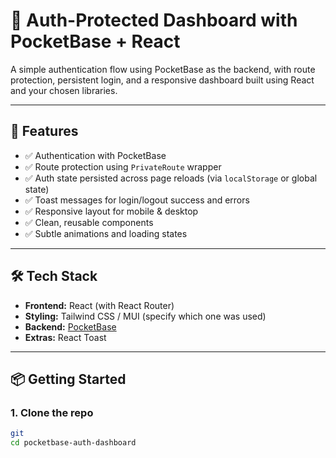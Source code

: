 # 🔐 Auth-Protected Dashboard with PocketBase + React

A simple authentication flow using PocketBase as the backend, with route protection, persistent login, and a responsive dashboard built using React and your chosen libraries.

---

## 🚀 Features

- ✅ Authentication with PocketBase  
- ✅ Route protection using `PrivateRoute` wrapper  
- ✅ Auth state persisted across page reloads (via `localStorage` or global state)  
- ✅ Toast messages for login/logout success and errors  
- ✅ Responsive layout for mobile & desktop  
- ✅ Clean, reusable components  
- ✅ Subtle animations and loading states  

---

## 🛠 Tech Stack

- **Frontend:** React (with React Router)  
- **Styling:** Tailwind CSS / MUI (specify which one was used)    
- **Backend:** [PocketBase](https://pocketbase.io/)  
- **Extras:** React Toast 

---

## 📦 Getting Started

### 1. Clone the repo

```bash
git 
cd pocketbase-auth-dashboard
